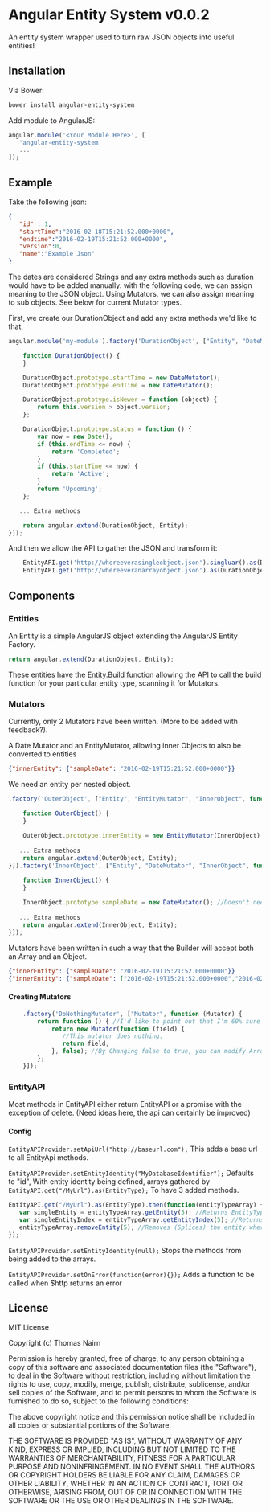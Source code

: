 # Angular Entity System v0.0.2

An entity system wrapper used to turn raw JSON objects into useful entities!

## Installation

Via Bower: 
```bash
bower install angular-entity-system
```

Add module to AngularJS:
```javascript
angular.module('<Your Module Here>', [
   'angular-entity-system'
   ...
]);
```

## Example

Take the following json:
```json
{
   "id" : 1,
   "startTime":"2016-02-18T15:21:52.000+0000",
   "endtime":"2016-02-19T15:21:52.000+0000",
   "version":0,
   "name":"Example Json"
}
```

The dates are considered Strings and any extra methods such as duration would have to be added manually. with the following code,
we can assign meaning to the JSON object. Using Mutators, we can also assign meaning to sub objects. See below for current Mutator types.

First, we create our DurationObject and add any extra methods we'd like to that.

```javascript
angular.module('my-module').factory('DurationObject', ["Entity", "DateMutator", function (Entity, DateMutator) {

    function DurationObject() {
    }

    DurationObject.prototype.startTime = new DateMutator();
    DurationObject.prototype.endTime = new DateMutator();

    DurationObject.prototype.isNewer = function (object) {
        return this.version > object.version;
    };

    DurationObject.prototype.status = function () {
        var now = new Date();
        if (this.endTime <= now) {
            return 'Completed';
        }
        if (this.startTime <= now) {
            return 'Active';
        }
        return 'Upcoming';
    };

   ... Extra methods

    return angular.extend(DurationObject, Entity);
}]);
```

And then we allow the API to gather the JSON and transform it:
```javascript
    EntityAPI.get('http://whereeverasingleobject.json').singluar().as(DurationObject); // Returns a single DurationObject
    EntityAPI.get('http://whereeveranarrayobject.json').as(DurationObject); // Returns an array of DurationObjects
```

## Components

### Entities

An Entity is a simple AngularJS object extending the AngularJS Entity Factory.
```javascript
return angular.extend(DurationObject, Entity);
```
These entities have the Entity.Build function allowing the API to call the build function for your particular entity type, scanning it for Mutators.

### Mutators

Currently, only 2 Mutators have been written. (More to be added with feedback?).

A Date Mutator and an EntityMutator, allowing inner Objects to also be converted to entities

```json
{"innerEntity": {"sampleDate": "2016-02-19T15:21:52.000+0000"}}
```
We need an entity per nested object.
```javascript
.factory('OuterObject', ["Entity", "EntityMutator", "InnerObject", function (Entity, EntityMutator, InnerObject) {

    function OuterObject() {
    }
    
    OuterObject.prototype.innerEntity = new EntityMutator(InnerObject);
    
   ... Extra methods
    return angular.extend(OuterObject, Entity);
}]).factory('InnerObject', ["Entity", "DateMutator", "InnerObject", function (Entity, DateMutator, InnerObject) {

    function InnerObject() {
    }
    
    InnerObject.prototype.sampleDate = new DateMutator(); //Doesn't need a 'new' unless the mutator has a state
    
   ... Extra methods
    return angular.extend(InnerObject, Entity);
}]);
```
Mutators have been written in such a way that the Builder will accept both an Array and an Object.
```json
{"innerEntity": {"sampleDate": "2016-02-19T15:21:52.000+0000"}}
{"innerEntity": {"sampleDate": ["2016-02-19T15:21:52.000+0000","2016-02-19T15:21:52.000+0000"]}}
```
#### Creating Mutators

```javascript
    .factory('DoNothingMutator', ["Mutator", function (Mutator) {
        return function () { //I'd like to point out that I'm 60% sure that I have one too many functions here
            return new Mutator(function (field) {
               //This mutator does nothing.
               return field;
            }, false); //By Changing false to true, you can modify Arrays, rather than the objects in the array itself (If you want to add methods to the arrays)
        };
    }]);
```


### EntityAPI

   Most methods in EntityAPI either return EntityAPI or a promise with the exception of delete. 
   (Need ideas here, the api can certainly be improved)
   
#### Config
   
   `EntityAPIProvider.setApiUrl("http://baseurl.com");` 
   This adds a base url to all EntityApi methods.

   `EntityAPIProvider.setEntityIdentity("MyDatabaseIdentifier");` 
   Defaults to "id", With entity identity being defined, arrays gathered by `EntityAPI.get("/MyUrl").as(EntityType);` 
   To have 3 added methods. 
   ```javascript
   EntityAPI.get("/MyUrl").as(EntityType).then(function(entityTypeArray) {
      var singleEntity = entityTypeArray.getEntity(5); //Returns EntityType where (entityTypeArray[index].<entityIdentity> == 5)
      var singleEntityIndex = entityTypeArray.getEntityIndex(5); //Returns index where (entityTypeArray[index].<entityIdentity> == 5)
      entityTypeArray.removeEntity(5); //Removes (Splices) the entity where entityIdentity == 5 
   });
   ```
   `EntityAPIProvider.setEntityIdentity(null);` Stops the methods from being added to the arrays.
   
   `EntityAPIProvider.setOnError(function(error){});`
   Adds a function to be called when $http returns an error
   
## License

MIT License

Copyright (c) Thomas Nairn

Permission is hereby granted, free of charge, to any person obtaining a copy of this software and associated documentation files (the "Software"), to deal in the Software without restriction, including without limitation the rights to use, copy, modify, merge, publish, distribute, sublicense, and/or sell copies of the Software, and to permit persons to whom the Software is furnished to do so, subject to the following conditions:

The above copyright notice and this permission notice shall be included in all copies or substantial portions of the Software.

THE SOFTWARE IS PROVIDED "AS IS", WITHOUT WARRANTY OF ANY KIND, EXPRESS OR IMPLIED, INCLUDING BUT NOT LIMITED TO THE WARRANTIES OF MERCHANTABILITY, FITNESS FOR A PARTICULAR PURPOSE AND NONINFRINGEMENT. IN NO EVENT SHALL THE AUTHORS OR COPYRIGHT HOLDERS BE LIABLE FOR ANY CLAIM, DAMAGES OR OTHER LIABILITY, WHETHER IN AN ACTION OF CONTRACT, TORT OR OTHERWISE, ARISING FROM, OUT OF OR IN CONNECTION WITH THE SOFTWARE OR THE USE OR OTHER DEALINGS IN THE SOFTWARE.
